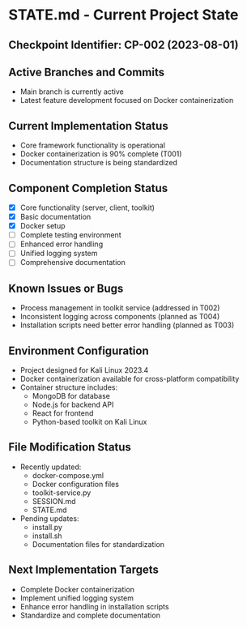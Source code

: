 # STATE.md - Current Project State

## Checkpoint Identifier: CP-002 (2023-08-01)

## Active Branches and Commits
- Main branch is currently active
- Latest feature development focused on Docker containerization

## Current Implementation Status
- Core framework functionality is operational
- Docker containerization is 90% complete (T001)
- Documentation structure is being standardized

## Component Completion Status
- [x] Core functionality (server, client, toolkit)
- [x] Basic documentation
- [x] Docker setup
- [ ] Complete testing environment
- [ ] Enhanced error handling
- [ ] Unified logging system
- [ ] Comprehensive documentation

## Known Issues or Bugs
- Process management in toolkit service (addressed in T002)
- Inconsistent logging across components (planned as T004)
- Installation scripts need better error handling (planned as T003)

## Environment Configuration
- Project designed for Kali Linux 2023.4
- Docker containerization available for cross-platform compatibility
- Container structure includes:
  - MongoDB for database
  - Node.js for backend API
  - React for frontend
  - Python-based toolkit on Kali Linux

## File Modification Status
- Recently updated:
  - docker-compose.yml
  - Docker configuration files
  - toolkit-service.py
  - SESSION.md
  - STATE.md
- Pending updates:
  - install.py
  - install.sh
  - Documentation files for standardization

## Next Implementation Targets
- Complete Docker containerization
- Implement unified logging system
- Enhance error handling in installation scripts
- Standardize and complete documentation 
